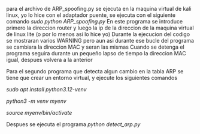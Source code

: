 para el archivo de ARP_spoofing.py se ejecuta en la maquina virtual de kali linux, yo lo hice con el adaptador puente, se ejecuta con el siguiente comando *sudo python ARP_spoofing.py*
En este programa se introduce primero la direccion router y luego la ip de la direccion de la maquina virtual de linux lite (o por lo menos asi lo hice yo)
Durante la ejecucion del codigo se mostraran varios WARNING pero aun asi durante ese bucle del programa se cambiara la direccion MAC y seran las mismas
Cuando se detenga el programa seguira durante un pequeño lapso de tiempo la direccion MAC igual, despues volvera a la anterior

Para el segundo programa que detecta algun cambio en la tabla ARP se tiene que crear un entorno virtual, y ejecute los siguientes comandos


*sudo apt install python3.12-venv*


*python3 -m venv myenv*


*source myenv/bin/activate*


Despues se ejecuta el programa *python detect_arp.py*
